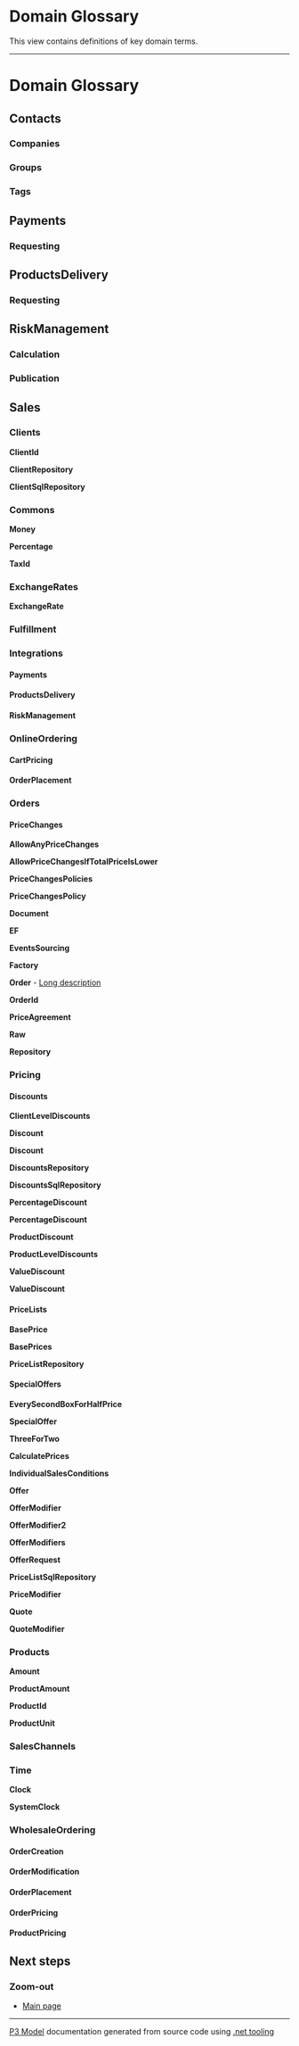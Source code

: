 ﻿
# Domain Glossary

This view contains definitions of key domain terms.  

---



# Domain Glossary


## Contacts


### Companies


### Groups


### Tags


## Payments


### Requesting


## ProductsDelivery


### Requesting


## RiskManagement


### Calculation


### Publication


## Sales


### Clients

**ClientId**

**ClientRepository**

**ClientSqlRepository**


### Commons

**Money**

**Percentage**

**TaxId**


### ExchangeRates

**ExchangeRate**


### Fulfillment


### Integrations


#### Payments


#### ProductsDelivery


#### RiskManagement


### OnlineOrdering


#### CartPricing


#### OrderPlacement


### Orders


#### PriceChanges

**AllowAnyPriceChanges**

**AllowPriceChangesIfTotalPriceIsLower**

**PriceChangesPolicies**

**PriceChangesPolicy**

**Document**

**EF**

**EventsSourcing**

**Factory**

**Order** - [Long description](/home/marcin/ITLIBRIUM/OpenSource/DDD-starter-dotnet/Sources/Sales/Sales.DeepModel/Orders/Order.md)


**OrderId**

**PriceAgreement**

**Raw**

**Repository**


### Pricing


#### Discounts

**ClientLevelDiscounts**

**Discount**

**Discount**

**DiscountsRepository**

**DiscountsSqlRepository**

**PercentageDiscount**

**PercentageDiscount**

**ProductDiscount**

**ProductLevelDiscounts**

**ValueDiscount**

**ValueDiscount**


#### PriceLists

**BasePrice**

**BasePrices**

**PriceListRepository**


#### SpecialOffers

**EverySecondBoxForHalfPrice**

**SpecialOffer**

**ThreeForTwo**

**CalculatePrices**

**IndividualSalesConditions**

**Offer**

**OfferModifier**

**OfferModifier2**

**OfferModifiers**

**OfferRequest**

**PriceListSqlRepository**

**PriceModifier**

**Quote**

**QuoteModifier**


### Products

**Amount**

**ProductAmount**

**ProductId**

**ProductUnit**


### SalesChannels


### Time

**Clock**

**SystemClock**


### WholesaleOrdering


#### OrderCreation


#### OrderModification


#### OrderPlacement


#### OrderPricing


#### ProductPricing


## Next steps


### Zoom-out

- [Main page](README.md)

---

[P3 Model](https://github.com/P3-model/P3-model) documentation generated from source code using [.net tooling](https://github.com/P3-model/P3-model-dotnet)